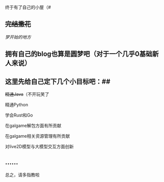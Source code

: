 终于有了自己的小屋（#

~~完结撒花~~
------

*梦开始的地方*

拥有自己的blog也算是圆梦吧（对于一个几乎0基础新人来说）
------

这里先给自己定下几个小目标吧：##
------

~~精通Java~~（不开玩笑了

精通Python

学会Rust和Go

在galgame解包方面有所贡献

在galgame相关资源管理有所贡献

对live2D模型与大模型交互方面创新

......
------
总之，请多指教啦
